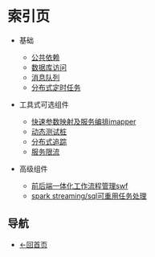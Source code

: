 # 索引页
- 基础
  - [公共依赖](https://gaiyinaizhi.github.io/walk-spring-boot/walk-starter-base)
  - [数据库访问](https://gaiyinaizhi.github.io/walk-spring-boot/walk-ehdb)
  - [消息队列](https://gaiyinaizhi.github.io/walk-spring-boot/walk-mq)
  - [分布式定时任务](https://gaiyinaizhi.github.io/walk-spring-boot/walk-scheduler)
- 工具式可选组件
  - [快速参数映射及服务编排imapper](https://gaiyinaizhi.github.io/walk-spring-boot/tools/walk-imapper)
  - [动态测试桩](https://gaiyinaizhi.github.io/walk-spring-boot/tools/walk-mock)
  - [分布式追踪](https://gaiyinaizhi.github.io/walk-spring-boot/tools/walk-tracer)
  - [服务限流](https://gaiyinaizhi.github.io/walk-spring-boot/tools/walk-tools-limit)
  
- 高级组件
  - [前后端一体化工作流程管理swf](https://gaiyinaizhi.github.io/walk-spring-boot/swf)
  - [spark streaming/sql可重用任务处理](https://gaiyinaizhi.github.io/walk-spring-boot/spark)
   
## 导航

- [<-回首页](https://gaiyinaizhi.github.io/) 

